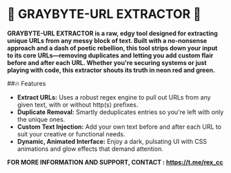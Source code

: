 # 💚 GRAYBYTE-URL EXTRACTOR 💚


__GRAYBYTE-URL EXTRACTOR is a raw, edgy tool designed for extracting unique URLs from any messy block of text. Built with a no-nonsense approach and a dash of poetic rebellion, this tool strips down your input to its core URLs—removing duplicates and letting you add custom flair before and after each URL. Whether you're securing systems or just playing with code, this extractor shouts its truth in neon red and green.__

##🔥 Features
- **Extract URLs:** Uses a robust regex engine to pull out URLs from any given text, with or without http(s) prefixes.
- **Duplicate Removal:** Smartly deduplicates entries so you're left with only the unique ones.
- **Custom Text Injection:** Add your own text before and after each URL to suit your creative or functional needs.
- **Dynamic, Animated Interface:** Enjoy a dark, pulsating UI with CSS animations and glow effects that demand attention.


__FOR MORE INFORMATION AND SUPPORT, CONTACT : https://t.me/rex_cc__
